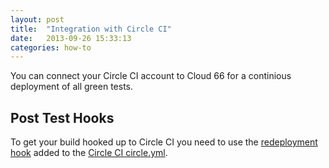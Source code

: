 ```yaml
---
layout: post
title:  "Integration with Circle CI"
date:   2013-09-26 15:33:13
categories: how-to
---
```



<p class="lead">You can connect your Circle CI account to Cloud 66 for a continious deployment of all green tests.</p>


## Post Test Hooks
To get your build hooked up to Circle CI you need to use the [redeployment hook](/stack-features/redeployment-hook.html) added to the [Circle CI circle.yml](https://circleci.com/docs/configuration).
